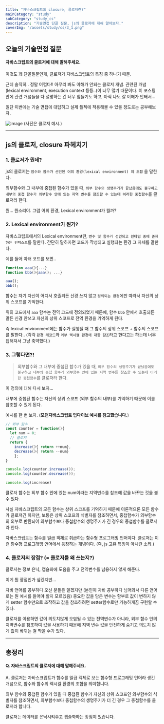 ```yaml
---
title: "자바스크립트의 closure, 클로저란?"
mainCategory: "study"
subCategory: "study_cs"
description: "기술면접 단골 질문, js의 클로저에 대해 알아보자."
coverImg: "/assets/study/cs/3_1.png"
---
```



## 오늘의 기술면접 질문

####  자바스크립트의 클로저에 대해 말해주세요.

이것도 꽤 단골질문인게, 클로저가 자바스크립트의 특징 중 하나기 때문.

근데 솔직히.. 정말 어렵다!! 아무리 봐도 이해가 안되는 클로저 개념. 관련된 개념 (lexical environment, execution context 등등..)이 너무 많기 때문이다. 이 포스팅 안에 관련 개념들을 다 설명하는 건 너무 힘들기도 하고, 아직 나도 잘 이해가 안돼서...

일단 이번에는 기술 면접에 대답하고 실제 플젝에 적용해볼 수 있을 정도로는 공부해보자.

![image](/assets/study/cs/3_1.png)
(사진은 클로저 예시.)

***

## js의 클로저, closure 파헤치기

### 1. 클로저가 뭔데?

js의 클로저는 `함수와 함수가 선언된 어휘 환경(lexical environment) 의 조합` 을 말한다. 

외부함수와 그 내부에 중첩된 함수가 있을 때, `외부 함수의 생명주기가 끝났음에도 불구하고 내부의 중첩 함수가 외부함수 안에 있는 지역 변수를 참조할 수 있는데 이러한 중첩함수`를 클로저라 한다.

뭔... 뭔소리야. 그럼 어휘 환경, Lexical environment가 뭘까?

### 2. Lexical environment가 뭔가?

자바스크립트에서의 Lexical environment란, `변수 및 함수가 선언되고 런타임 중에 존재하는 컨텍스트`를 말한다. 간단히 말하자면 코드가 작성되고 실행되는 환경 그 자체를 말한다.

예를 들어 아래 코드를 보면..

```javascript
function aaa(){...}
function bbb(){aaa(); ...}

aaa();
bbb();
```

함수는 자기 자신이 어디서 호출되든 신경 쓰지 않고 `정의되는 환경`에만 따라서 자신의 상위 스코프를 기억한다.

위의 코드에서 `aaa` 함수는 전역 코드에 정의되었기 때문에, 함수 `bbb` 안에서 호출되든 말든 신경 안쓰고 자신의 상위 스코프로 전역 환경을 기억하게 된다.

즉 lexical environment에는 함수가 실행될 때 그 함수의 상위 스코프 + 함수의 스코프를 말한다.. (각각 `환경 레코드`와 `외부 렉시컬 환경에 대한 참조`라고 한다고는 하는데 너무 딥해져서 그냥 축약했다.)

### 3. 그렇다면?!

> 외부함수와 그 내부에 중첩된 함수가 있을 때, `외부 함수의 생명주기가 끝났음에도 불구하고 내부의 중첩 함수가 외부함수 안에 있는 지역 변수를 참조할 수 있는데 이러한 중첩함수`를 클로저라 한다.

이 정의에 대해 다시 보자...

내부에 중첩된 함수는 자신의 상위 스코프 (외부 함수의 내부)를 기억하기 때문에 이를 참조할 수 있게 된다.

예시를 한 번 보자. (**모던자바스크립트 딥다이브 예시를 참고했습니다.**)

```javascript
// 외부 함수
const counter = function(){
  let num = 0;
  // 클로저
  return {
    increase(){ return ++num},
    decrease(){ return --num}
    };
}

console.log(counter.increase());
console.log(counter.decrease());

console.log(increase)
```

클로저 함수는 외부 함수 안에 있는 num이라는 지역변수를 참조해 값을 바꾸는 것을 볼 수 있다.

사실 자바스크립트의 모든 함수는 상위 스코프를 기억하기 때문에 이론적으론 모든 함수가 클로저긴 하지만, 보통은 상위 스코프의 식별자를 참조하면서, 중첩함수가 외부함수의 외부로 반환되어 외부함수보다 중첩함수의 생명주기가 긴 경우의 중첩함수를 클로저라 한다. 

자바스크립트는 함수를 일급 객체로 취급하는 함수형 프로그래밍 언어이다. 클로저는 이런 함수형 프로그래밍 언어에서 등장하는 개념이다. (즉, js 고유 특징이 아니란 소리.)

### 4. 클로저의 장점? (= 클로저를 왜 쓰는지?)

클로저는 정보 은닉, 캡슐화에 도움을 주고 전역변수를 남용하지 않게 해준다.

이게 뭔 장점인가 싶겠지만...

자바 언어를 공부하다 오신 분들은 알겠지만 (본인이 자바 공부하다 넘어와서 다른 언어로는 뭔 예시를 들어야 할지 모르겠음) 중요한 값을 담은 변수는 함부로 값이 변하지 않게 setter 함수만으로 조작하고 값을 참조하려면 setter함수로만 가능하게끔 구현할 수 있다.

클로저를 이용하면 값이 의도치않게 오염될 수 있는 전역변수가 아니라, 외부 함수 안의 지역변수를 참조하여 값을 사용하기 때문에 지역 변수 값을 안전하게 숨기고 의도치 않게 값이 바뀌는 걸 막을 수가 있다. 

***

## 총정리

#### Q. 자바스크립트의 클로저에 대해 말해주세요.

A. 
클로저는 자바스크립트가 함수를 일급 객체로 보는 함수형 프로그래밍 언어라 생긴 개념으로, 함수와 함수의 렉시컬 환경의 조합을 의미합니다. 

외부 함수와 중첩된 함수가 있을 때 중첩된 함수가 자신의 상위 스코프인 외부함수의 식별자를 참조하면서, 외부함수보다 중첩함수의 생명주기가 더 긴 경우 그 중첩함수를 클로저라 합니다.

클로저는 데이터를 은닉시켜주고 캡슐화하는 장점이 있습니다.
